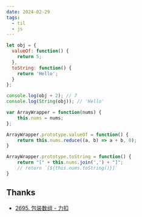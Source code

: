 ```yaml
---
date: 2024-02-29
tags:
  - til
  - js
---
```


```js
let obj = {
  valueOf: function() {
    return 5;
  },
  toString: function() {
    return 'Hello';
  }
};

console.log(obj + 2); // 7
console.log(String(obj)); // 'Hello'
```

```js
var ArrayWrapper = function(nums) {
    this.nums = nums;
};

ArrayWrapper.prototype.valueOf = function() {
    return this.nums.reduce((a, b) => a + b, 0);
}

ArrayWrapper.prototype.toString = function() {
    return "[" + this.nums.join(',') + "]";
    // return `[${this.nums.toString()}]`
}
```

## Thanks

- [2695. 包装数组 - 力扣](https://leetcode.cn/problems/array-wrapper/)